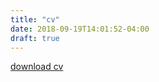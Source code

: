 ```yaml
---
title: "cv"
date: 2018-09-19T14:01:52-04:00
draft: true
---
```


[download cv](/static/downloads/cv.pdf)